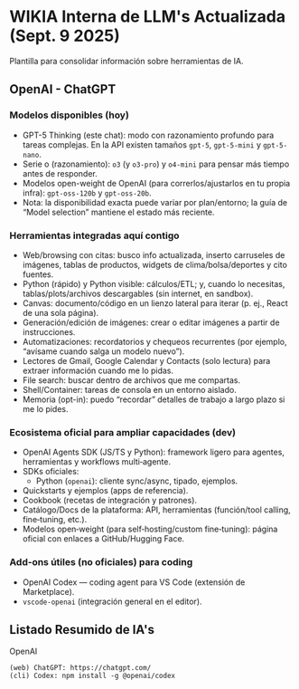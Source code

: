 # WIKIA Interna de LLM's Actualizada (Sept. 9 2025)

Plantilla para consolidar información sobre herramientas de IA.

## OpenAI - ChatGPT

### Modelos disponibles (hoy)
- GPT-5 Thinking (este chat): modo con razonamiento profundo para tareas complejas. En la API existen tamaños `gpt-5`, `gpt-5-mini` y `gpt-5-nano`.
- Serie o (razonamiento): `o3` (y `o3-pro`) y `o4-mini` para pensar más tiempo antes de responder.
- Modelos open-weight de OpenAI (para correrlos/ajustarlos en tu propia infra): `gpt-oss-120b` y `gpt-oss-20b`.
- Nota: la disponibilidad exacta puede variar por plan/entorno; la guía de “Model selection” mantiene el estado más reciente.

### Herramientas integradas aquí contigo
- Web/browsing con citas: busco info actualizada, inserto carruseles de imágenes, tablas de productos, widgets de clima/bolsa/deportes y cito fuentes.
- Python (rápido) y Python visible: cálculos/ETL; y, cuando lo necesitas, tablas/plots/archivos descargables (sin internet, en sandbox).
- Canvas: documento/código en un lienzo lateral para iterar (p. ej., React de una sola página).
- Generación/edición de imágenes: crear o editar imágenes a partir de instrucciones.
- Automatizaciones: recordatorios y chequeos recurrentes (por ejemplo, “avísame cuando salga un modelo nuevo”).
- Lectores de Gmail, Google Calendar y Contacts (solo lectura) para extraer información cuando me lo pidas.
- File search: buscar dentro de archivos que me compartas.
- Shell/Container: tareas de consola en un entorno aislado.
- Memoria (opt-in): puedo “recordar” detalles de trabajo a largo plazo si me lo pides.

### Ecosistema oficial para ampliar capacidades (dev)
- OpenAI Agents SDK (JS/TS y Python): framework ligero para agentes, herramientas y workflows multi‑agente.
- SDKs oficiales:
  - Python (`openai`): cliente sync/async, tipado, ejemplos.
- Quickstarts y ejemplos (apps de referencia).
- Cookbook (recetas de integración y patrones).
- Catálogo/Docs de la plataforma: API, herramientas (función/tool calling, fine‑tuning, etc.).
- Modelos open‑weight (para self‑hosting/custom fine‑tuning): página oficial con enlaces a GitHub/Hugging Face.

### Add‑ons útiles (no oficiales) para coding
- OpenAI Codex — coding agent para VS Code (extensión de Marketplace).
- `vscode-openai` (integración general en el editor).



## Listado Resumido de IA's

OpenAI

```
(web) ChatGPT: https://chatgpt.com/
(cli) Codex: npm install -g @openai/codex
```
